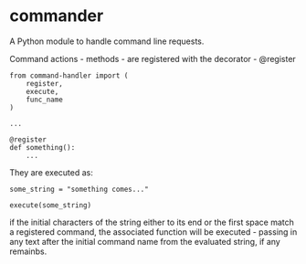 # commander

A Python module to handle command line requests.

Command actions - methods - are registered with the decorator - @register

```
from command-handler import (
    register,
    execute,
    func_name
)

...

@register
def something():
    ...

```


They are executed as:

```
some_string = "something comes..."

execute(some_string)
```

if the initial characters of the string either to its end or the
first space match a registered command, the associated function
will be executed - passing in any text after the initial command
name from the evaluated string, if any remainbs.


